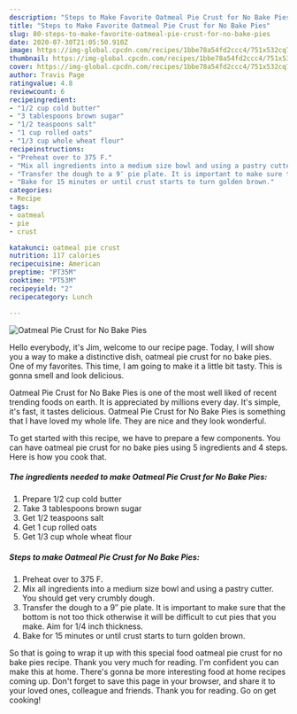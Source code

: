 ```yaml
---
description: "Steps to Make Favorite Oatmeal Pie Crust for No Bake Pies"
title: "Steps to Make Favorite Oatmeal Pie Crust for No Bake Pies"
slug: 80-steps-to-make-favorite-oatmeal-pie-crust-for-no-bake-pies
date: 2020-07-30T21:05:50.910Z
image: https://img-global.cpcdn.com/recipes/1bbe78a54fd2ccc4/751x532cq70/oatmeal-pie-crust-for-no-bake-pies-recipe-main-photo.jpg
thumbnail: https://img-global.cpcdn.com/recipes/1bbe78a54fd2ccc4/751x532cq70/oatmeal-pie-crust-for-no-bake-pies-recipe-main-photo.jpg
cover: https://img-global.cpcdn.com/recipes/1bbe78a54fd2ccc4/751x532cq70/oatmeal-pie-crust-for-no-bake-pies-recipe-main-photo.jpg
author: Travis Page
ratingvalue: 4.8
reviewcount: 6
recipeingredient:
- "1/2 cup cold butter"
- "3 tablespoons brown sugar"
- "1/2 teaspoons salt"
- "1 cup rolled oats"
- "1/3 cup whole wheat flour"
recipeinstructions:
- "Preheat over to 375 F."
- "Mix all ingredients into a medium size bowl and using a pastry cutter. You should get very crumbly dough."
- "Transfer the dough to a 9″ pie plate. It is important to make sure that the bottom is not too thick otherwise it will be difficult to cut pies that you make. Aim for 1/4 inch thickness."
- "Bake for 15 minutes or until crust starts to turn golden brown."
categories:
- Recipe
tags:
- oatmeal
- pie
- crust

katakunci: oatmeal pie crust 
nutrition: 117 calories
recipecuisine: American
preptime: "PT35M"
cooktime: "PT53M"
recipeyield: "2"
recipecategory: Lunch

---
```



![Oatmeal Pie Crust for No Bake Pies](https://img-global.cpcdn.com/recipes/1bbe78a54fd2ccc4/751x532cq70/oatmeal-pie-crust-for-no-bake-pies-recipe-main-photo.jpg)

Hello everybody, it's Jim, welcome to our recipe page. Today, I will show you a way to make a distinctive dish, oatmeal pie crust for no bake pies. One of my favorites. This time, I am going to make it a little bit tasty. This is gonna smell and look delicious.

Oatmeal Pie Crust for No Bake Pies is one of the most well liked of recent trending foods on earth. It is appreciated by millions every day. It's simple, it's fast, it tastes delicious. Oatmeal Pie Crust for No Bake Pies is something that I have loved my whole life. They are nice and they look wonderful.




To get started with this recipe, we have to prepare a few components. You can have oatmeal pie crust for no bake pies using 5 ingredients and 4 steps. Here is how you cook that.

<!--inarticleads1-->

##### The ingredients needed to make Oatmeal Pie Crust for No Bake Pies:

1. Prepare 1/2 cup cold butter
1. Take 3 tablespoons brown sugar
1. Get 1/2 teaspoons salt
1. Get 1 cup rolled oats
1. Get 1/3 cup whole wheat flour




<!--inarticleads2-->

##### Steps to make Oatmeal Pie Crust for No Bake Pies:

1. Preheat over to 375 F.
1. Mix all ingredients into a medium size bowl and using a pastry cutter. You should get very crumbly dough.
1. Transfer the dough to a 9″ pie plate. It is important to make sure that the bottom is not too thick otherwise it will be difficult to cut pies that you make. Aim for 1/4 inch thickness.
1. Bake for 15 minutes or until crust starts to turn golden brown.




So that is going to wrap it up with this special food oatmeal pie crust for no bake pies recipe. Thank you very much for reading. I'm confident you can make this at home. There's gonna be more interesting food at home recipes coming up. Don't forget to save this page in your browser, and share it to your loved ones, colleague and friends. Thank you for reading. Go on get cooking!
